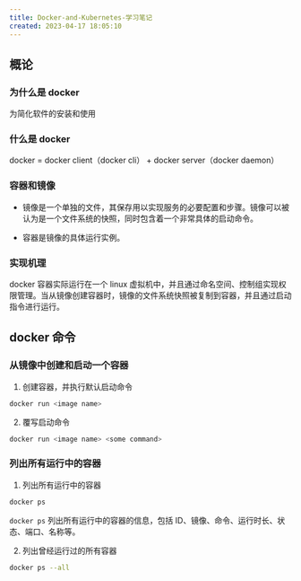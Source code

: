 ```yaml
---
title: Docker-and-Kubernetes-学习笔记
created: 2023-04-17 18:05:10
---
```


## 概论

### 为什么是 docker
为简化软件的安装和使用

### 什么是 docker
docker = docker client（docker cli） + docker server（docker daemon）

### 容器和镜像
- 镜像是一个单独的文件，其保存用以实现服务的必要配置和步骤。镜像可以被认为是一个文件系统的快照，同时包含着一个非常具体的启动命令。

- 容器是镜像的具体运行实例。

### 实现机理
docker 容器实际运行在一个 linux 虚拟机中，并且通过命名空间、控制组实现权限管理。当从镜像创建容器时，镜像的文件系统快照被复制到容器，并且通过启动指令进行运行。

## docker 命令

### 从镜像中创建和启动一个容器
1. 创建容器，并执行默认启动命令
```sh
docker run <image name>
```

2. 覆写启动命令
```sh
docker run <image name> <some command>
```

### 列出所有运行中的容器
1. 列出所有运行中的容器
```sh
docker ps
```

`docker ps` 列出所有运行中的容器的信息，包括 ID、镜像、命令、运行时长、状态、端口、名称等。

2. 列出曾经运行过的所有容器
```sh
docker ps --all
```
